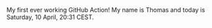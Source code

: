 My first ever working GitHub Action!
My name is Thomas and today is Saturday, 10 April, 20:31 CEST. 
